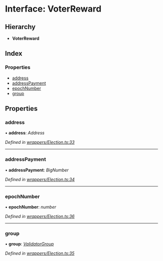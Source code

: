 # Interface: VoterReward

## Hierarchy

* **VoterReward**

## Index

### Properties

* [address](_wrappers_election_.voterreward.md#address)
* [addressPayment](_wrappers_election_.voterreward.md#addresspayment)
* [epochNumber](_wrappers_election_.voterreward.md#epochnumber)
* [group](_wrappers_election_.voterreward.md#group)

## Properties

###  address

• **address**: *Address*

*Defined in [wrappers/Election.ts:33](https://github.com/celo-org/celo-monorepo/blob/master/packages/sdk/contractkit/src/wrappers/Election.ts#L33)*

___

###  addressPayment

• **addressPayment**: *BigNumber*

*Defined in [wrappers/Election.ts:34](https://github.com/celo-org/celo-monorepo/blob/master/packages/sdk/contractkit/src/wrappers/Election.ts#L34)*

___

###  epochNumber

• **epochNumber**: *number*

*Defined in [wrappers/Election.ts:36](https://github.com/celo-org/celo-monorepo/blob/master/packages/sdk/contractkit/src/wrappers/Election.ts#L36)*

___

###  group

• **group**: *[ValidatorGroup](_wrappers_validators_.validatorgroup.md)*

*Defined in [wrappers/Election.ts:35](https://github.com/celo-org/celo-monorepo/blob/master/packages/sdk/contractkit/src/wrappers/Election.ts#L35)*
